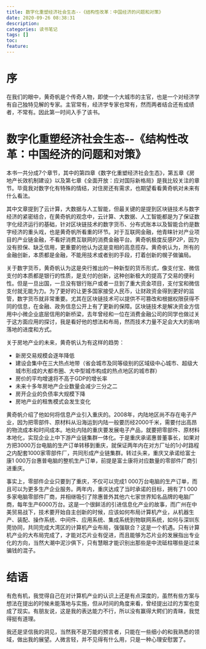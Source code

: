 ```yaml
---
title: 数字化重塑经济社会生态--《结构性改革：中国经济的问题和对策》
date: 2020-09-26 08:38:31
description: 
categories: 读书笔记
tags: [] 
toc: 
feature: 
---
```


# 序

在我们的眼中，黄奇帆是个传奇人物，即使一个大城市的主官，也是一个对经济学有自己独特见解的专家。主官常有，经济学专家也常有，然而两者结合还有成绩者，不常有。因此第一时间入手了该书。

<!-- more -->

# 数字化重塑经济社会生态--《结构性改革：中国经济的问题和对策》

本书一共分成7个章节，其中的第四章《数字化重塑经济社会生态》，第五章《房地产长效机制建设》以及第七章《全面开放：应对国际新格局》是我比较关注的章节。毕竟我对数字化有特殊的情结，对住房还有需求，也期望看看黄奇帆对未来有什么看法。

其中文章提到了云计算，大数据与人工智能，但最关键的是提到区块链技术与数字经济的紧密结合，在黄奇帆的观念中，云计算、大数据、人工智能都是为了保证数字化经济运行的基础，针对区块链技术的数字货币、分布式账本以及智能合约是数字经济的重头戏，也是黄奇帆所看重的环节。对于互联网金融，他青睐针对产业项目的产业链金融，不看好消费互联网的消费金融平台。黄奇帆极度反感P2P，因为没有担保、缺乏信用，更重要的他认为这是变相的高息揽存。黄奇帆认为，所有的金融创新，本质都是金融，不能用技术或者别的手段，打着创新的幌子做骗局。

关于数字货币，黄奇帆认为这是央行推出的一种新型的货币形式，像支付宝、微信支付的本质都是银行的性质，是支付的创新，这种创新极大的提高了交易的便利性。但是一旦出国，一旦没有银行账户或者一旦到了重大资金项目，支付宝和微信支付就无能为力。为了更好的让更多国家接受人民币，让财政资金得到更好的监管，数字货币就非常重要。尤其在区块链技术可以提供不可篡改和根据权限获得不同的信息，在金融、政务信息公开上有了更新的保障。区块链技术是解决资金方信用中小微企业底层信用的新桥梁，去年曾经和一位在消费金融公司的同学也做过关于这方面应用的探讨，我是看好他的想法和布局，然而技术力量不足会大大的影响落地的进度和方式。

关于房地产业的未来，黄奇帆认为有这样的趋势：

- 新房交易规模会逐年降低
- 建设会集中在三大热点地带（省会城市及同等级别的区域级中心城市、超级大城市形成的大都市圈、大中型城市构成的热点地区的城市群）
- 房价的平均增速将不高于GDP的增长率
- 未来十多年房地产企业数量会减少三分之二
- 房开企业的负债率大规模下降
- 房地产业的租售模式会发生变化

黄奇帆介绍了他如何将信息产业引入重庆的。2008年，内陆地区尚不存在电子产业，因为把零部件、原材料从沿海运到内陆一般要历经2000千米，需要付出高昂的物流成本和时间成本。地处内陆的重庆要发展电子产品，就要把零部件、原材料本地化，实现企业上中下游产业链集群一体化。于是重庆承诺惠普董事长，如果对方把3000万台电脑的生产订单转移到重庆，就保证两年内在对方厂址的1小时路程之内配套1000家零部件厂，共同形成产业链集群。转过头来，重庆又承诺给富士康1 000万台惠普电脑的整机生产订单，前提是富士康将对应数量的零部件厂商引进重庆。

事实上，零部件企业只要到了重庆，不仅可以完成1 000万台电脑的生产订单，而且可以为更多生产企业服务。两年内，重庆达成了当时承诺的目标，拥有了1 000多家电脑零部件厂商，并相继吸引了除惠普外其他六七家世界知名品牌的电脑厂商，每年生产6000万台。这是一个很鲜活的引进信息化产业的故事，而广州在中美贸易战下，技术要开始自主创新的时候，应该如何布局计算机产业，从机器生产、装配、操作系统、中间件、应用系统、集成系统到物联网系统，如何与深圳东莞协同，共同完成大湾区的计算机产业布局，强强联合？这是一个机遇。只有计算机产业的大布局完成了，才能对芯片业有促进，而且能够为芯片业的发展指出专业化的方向，当然大潮中泥沙俱下，只有慧眼才能识别出那些是中流砥柱哪些是过来骗钱的混子。

# 结语

有危有机，我觉得自己在对计算机产业的认识上还是有点深度的，虽然有些方案与想法在提出的时候未能落地与实施，但从时间的角度来看，曾经提出过的方案也变成了现实。有朋友说，这是我的表达能力不行，所以没有赢得大鳄们的青睐，我觉得挺有道理。

我还是坚信我的洞见，当然我不是万能的预言者，只能在一些细小的和我熟悉的领域，做出我的展望。人微言轻，并不见得有什么用，只是一种心理安慰罢了。